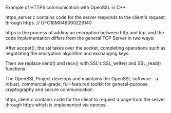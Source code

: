 Example of HTTPS communication with OpenSSL in C++

https_server.c contains code for the server responds to the client's request through https. // UFC18M046090229140

https is the process of adding an encryption between http and tcp, and the code implementation differs from the general TCP Server in two ways:

After accpet(), the ssl takes over the socket, completing operations such as negotiating the encryption algorithm and exchanging keys.

Then we replace send() and recv() with SSL's SSL_write() and SSL_read() functions.

The OpenSSL Project develops and maintains the OpenSSL software - a robust, commercial-grade, full-featured toolkit for general-purpose cryptography and secure communication.

https_client.c contains code for the client to request a page from the server through https which is implemented via openssl.
